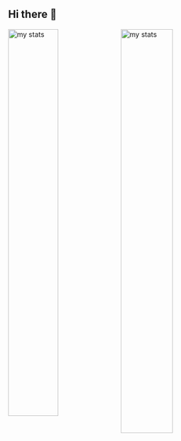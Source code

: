 ## Hi there 👋

<img alt="my stats" width="45%" align="left" src="https://github-readme-stats.vercel.app/api?username=vistajess&show_icons=true" />

<img alt="my stats" width="46%" align="left" src="https://github-readme-stats.vercel.app/api/top-langs/?username=vistajess&layout=compact" />


<!--
**vistajess/vistajess** is a ✨ _special_ ✨ repository because its `README.md` (this file) appears on your GitHub profile.

Here are some ideas to get you started:

- 🔭 I’m currently working on ...
- 🌱 I’m currently learning ...
- 👯 I’m looking to collaborate on ...
- 🤔 I’m looking for help with ...
- 💬 Ask me about ...
- 📫 How to reach me: ...
- 😄 Pronouns: ...
- ⚡ Fun fact: ...
-->
